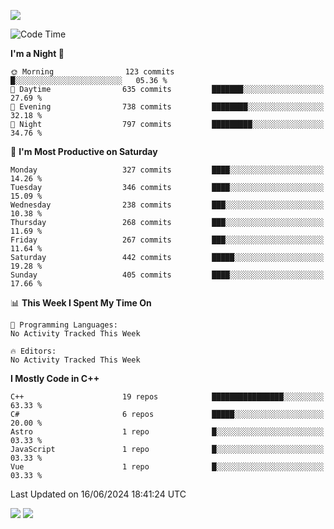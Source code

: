 ![](https://komarev.com/ghpvc/?username=lilpidgey&color=red)
<!--START_SECTION:waka-->
![Code Time](http://img.shields.io/badge/Code%20Time-1%2C491%20hrs%2018%20mins-blue)

**I'm a Night 🦉** 

```text
🌞 Morning                123 commits         █░░░░░░░░░░░░░░░░░░░░░░░░   05.36 % 
🌆 Daytime                635 commits         ███████░░░░░░░░░░░░░░░░░░   27.69 % 
🌃 Evening                738 commits         ████████░░░░░░░░░░░░░░░░░   32.18 % 
🌙 Night                  797 commits         █████████░░░░░░░░░░░░░░░░   34.76 % 
```
📅 **I'm Most Productive on Saturday** 

```text
Monday                   327 commits         ████░░░░░░░░░░░░░░░░░░░░░   14.26 % 
Tuesday                  346 commits         ████░░░░░░░░░░░░░░░░░░░░░   15.09 % 
Wednesday                238 commits         ███░░░░░░░░░░░░░░░░░░░░░░   10.38 % 
Thursday                 268 commits         ███░░░░░░░░░░░░░░░░░░░░░░   11.69 % 
Friday                   267 commits         ███░░░░░░░░░░░░░░░░░░░░░░   11.64 % 
Saturday                 442 commits         █████░░░░░░░░░░░░░░░░░░░░   19.28 % 
Sunday                   405 commits         ████░░░░░░░░░░░░░░░░░░░░░   17.66 % 
```


📊 **This Week I Spent My Time On** 

```text
💬 Programming Languages: 
No Activity Tracked This Week

🔥 Editors: 
No Activity Tracked This Week
```

**I Mostly Code in C++** 

```text
C++                      19 repos            ████████████████░░░░░░░░░   63.33 % 
C#                       6 repos             █████░░░░░░░░░░░░░░░░░░░░   20.00 % 
Astro                    1 repo              █░░░░░░░░░░░░░░░░░░░░░░░░   03.33 % 
JavaScript               1 repo              █░░░░░░░░░░░░░░░░░░░░░░░░   03.33 % 
Vue                      1 repo              █░░░░░░░░░░░░░░░░░░░░░░░░   03.33 % 
```




 Last Updated on 16/06/2024 18:41:24 UTC
<!--END_SECTION:waka-->
![](https://hit.yhype.me/github/profile?user_id=42968544)
![](https://komarev.com/ghpvc/?lilpidgey)
